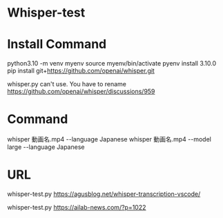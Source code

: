 # Whisper-test

# Install Command
python3.10 -m venv myenv
source myenv/bin/activate
pyenv install 3.10.0
pip install git+https://github.com/openai/whisper.git

whisper.py can't use. You have to rename
https://github.com/openai/whisper/discussions/959

# Command
whisper 動画名.mp4 --language Japanese
whisper 動画名.mp4 --model large --language Japanese

# URL
whisper-test.py
https://agusblog.net/whisper-transcription-vscode/

whisper-test.py
https://ailab-news.com/?p=1022
